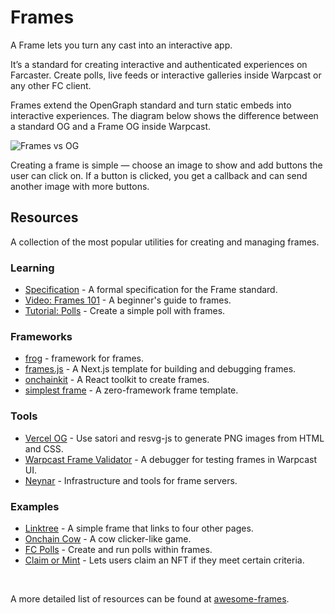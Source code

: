 # Frames

A Frame lets you turn any cast into an interactive app.

It’s a standard for creating interactive and authenticated experiences on Farcaster. Create polls, live feeds or interactive galleries inside Warpcast or any other FC client.

Frames extend the OpenGraph standard and turn static embeds into interactive experiences. The diagram below shows the difference between a standard OG and a Frame OG inside Warpcast.

![Frames vs OG](/assets/frame_og.png)

Creating a frame is simple — choose an image to show and add buttons the user can click on. If a button is clicked, you get a callback and can send another image with more buttons.

## Resources

A collection of the most popular utilities for creating and managing frames.

### Learning

- [Specification](/frames/spec) - A formal specification for the Frame standard.
- [Video: Frames 101](https://youtu.be/rp9X8rAPzPM?si=PWm3vBFCTtaoE_Ua) - A beginner's guide to frames.
- [Tutorial: Polls](/developers/guides/frames/poll.md) - Create a simple poll with frames.

### Frameworks

- [frog](https://frog.fm) - framework for frames.
- [frames.js](https://framesjs.org/) - A Next.js template for building and debugging frames.
- [onchainkit](https://github.com/coinbase/onchainkit) - A React toolkit to create frames.
- [simplest frame](https://github.com/depatchedmode/simplest-frame) - A zero-framework frame template.

### Tools

- [Vercel OG](https://vercel.com/docs/functions/og-image-generation) - Use satori and resvg-js to generate PNG images from HTML and CSS.
- [Warpcast Frame Validator](https://warpcast.com/~/developers/frames) - A debugger for testing frames in Warpcast UI.
- [Neynar](https://docs.neynar.com/docs/how-to-build-farcaster-frames-with-neynar) - Infrastructure and tools for frame servers.

### Examples

- [Linktree](https://replit.com/@soren/Linktree-Frame?v=1) - A simple frame that links to four other pages.
- [Onchain Cow](https://github.com/WillPapper/On-Chain-Cow-Farcaster-Frame) - A cow clicker-like game.
- [FC Polls](https://github.com/farcasterxyz/fc-polls) - Create and run polls within frames.
- [Claim or Mint](https://github.com/horsefacts/base-mint-with-warps) - Lets users claim an NFT if they meet certain criteria.

<br/>

A more detailed list of resources can be found at [awesome-frames](https://github.com/davidfurlong/awesome-frames).
